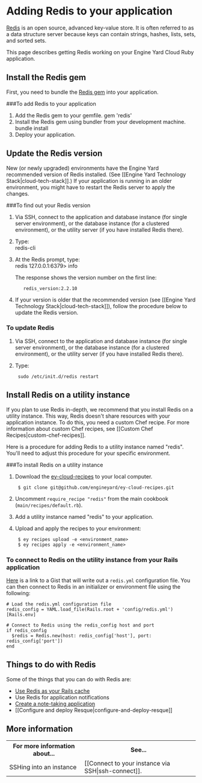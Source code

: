 # Adding Redis to your application

[Redis](http://redis.io) is an open source, advanced key-value store. It is often referred to
as a data structure server because keys can contain strings, hashes, lists,
sets, and sorted sets.

This page describes getting Redis working on your Engine Yard Cloud Ruby application. 

## Install the Redis gem

First, you need to bundle the [Redis gem](http://rubygems.org/gems/redis) into your application.

###To add Redis to your application

1. Add the Redis gem to your gemfile.
        gem 'redis'
2. Install the Redis gem using bundler from your development machine.
        bundle install
3. Deploy your application.

## Update the Redis version

New (or newly upgraded) environments have the Engine Yard recommended version of Redis installed. (See [[Engine Yard Technology Stack|cloud-tech-stack]].) If your application is running in an older environment, you might have to restart the Redis server to apply the changes. 

###To find out your Redis version

1. Via SSH, connect to the application and database instance (for single server environment), or the database instance (for a clustered environment), or the utility server (if you have installed Redis there).

2. Type:  
        redis-cli

3. At the Redis prompt, type:  
        redis 127.0.0.1:6379> info

    The response shows the version number on the first line:

          redis_version:2.2.10

4. If your version is older that the recommended version (see [[Engine Yard Technology Stack|cloud-tech-stack]]), follow the procedure below to update the Redis version.

### To update Redis

1. Via SSH, connect to the application and database instance (for single server environment), or the database instance (for a clustered environment), or the utility server (if you have installed Redis there).

2. Type:

        sudo /etc/init.d/redis restart

      
## Install Redis on a utility instance

If you plan to use Redis in-depth, we recommend that you install Redis on a utility instance. This way, Redis doesn't share resources with your application instance. To do this, you need a custom Chef recipe. For more information about custom Chef 
recipes, see [[Custom Chef Recipes|custom-chef-recipes]]. 

Here is a procedure for adding Redis to a utility instance named "redis". You'll need to adjust this procedure for your specific environment.

###To install Redis on a utility instance

1. Download the [ey-cloud-recipes](http://github.com/engineyard/ey-cloud-recipes)
to your local computer.

        $ git clone git@github.com/engineyard/ey-cloud-recipes.git
        
2. Uncomment `require_recipe "redis"` from the main cookbook (`main/recipes/default.rb`).
3. Add a utility instance named "redis" to your application.
4. Upload and apply the recipes to your environment:

        $ ey recipes upload -e <environment_name>
        $ ey recipes apply -e <environment_name>


### To connect to Redis on the utility instance from your Rails application

<!-- I think that this text should be turned into a procedure. I think that all customers who put Redis on a utility server will need to connect from their Rail application. We should tell them how to do it in steps.  -->

[Here](https://gist.github.com/1417571) is a link to a Gist that will write out a 
`redis.yml` configuration file. You can then connect to Redis in an initializer or
environment file using the following:

    # Load the redis.yml configuration file
    redis_config = YAML.load_file(Rails.root + 'config/redis.yml')[Rails.env]
    
    # Connect to Redis using the redis_config host and port
    if redis_config
      $redis = Redis.new(host: redis_config['host'], port: redis_config['port'])
    end


## Things to do with Redis

Some of the things that you can do with Redis are: 

* [Use Redis as your Rails cache](http://jimneath.org/2011/03/24/using-redis-with-ruby-on-rails.html#using_redis_as_your_rails_cache_store)  
* Use Redis for application notifications
* [Create a note-taking application](https://gist.github.com/86714)
* [[Configure and deploy Resque|configure-and-deploy-resque]]

<h2 id="topic5"> More information</h2>

<table>
	  <tr>
	    <th>For more information about...</th><th>See...</th>
	  </tr>
	  <tr>
	    <td>SSHing into an instance</td><td>[[Connect to your instance via SSH|ssh-connect]].</td>
	  </tr> 
</table>
